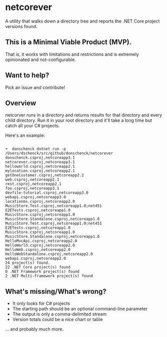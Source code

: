 # netcorever
A utility that walks down a directory tree and reports the .NET Core project versions found.

## This is a Minimal Viable Product (MVP).
That is, it works with limitations and restrictions and is extremely opinionated and not-configurable.

## Want to help?
Pick an issue and contribute!

## Overview
netcorver runs in a directory and returns results for that directory and every child directory. Run it in your root directory and it'll take a long time but catch all your C# projects.

Here's an example:

<code>
➜  donschenck dotnet run -p /Users/dschenck/src/github/donschenck/netcorever
donschenck.csproj,netcoreapp3.1
netcorever.csproj,netcoreapp3.1
helloworld.csproj,netcoreapp2.1
mylocation.csproj,netcoreapp2.1
getOneCustomer.csproj,netcoreapp2.2
web.csproj,netcoreapp2.1
rest.csproj,netcoreapp2.1
foo.csproj,netcoreapp3.1
devfile-tutorial.csproj,netcoreapp3.0
webapi.csproj,netcoreapp3.0
locationms.csproj,netcoreapp2.0
MusicStore.Test.csproj,netcoreapp1.0;net451
E2ETests.csproj,netcoreapp1.0
MusicStore.csproj,netcoreapp1.0
MusicStore.Standalone.csproj,netcoreapp1.0
MusicStore.Test.csproj,netcoreapp1.0;net451
E2ETests.csproj,netcoreapp1.0
MusicStore.csproj,netcoreapp1.0
MusicStore.Standalone.csproj,netcoreapp1.0
HelloMvcApi.csproj,netcoreapp2.0
HelloWorld.csproj,netcoreapp2.0
HelloWeb.csproj,netcoreapp2.0
HelloWebStandalone.csproj,netcoreapp2.0
webapi.csproj,netcoreapp2.0
24 project(s) found.
22 .NET Core project(s) found
0 .NET Framework project(s) found
2 .NET Multi-framework project(s) found
</code>

## What's missing/What's wrong?
* It only looks for C# projects
* The starting path should be an optional command-line parameter
* The output is only a comma-delimited stream
* Version totals could be a nice chart or table

... and probably much more.